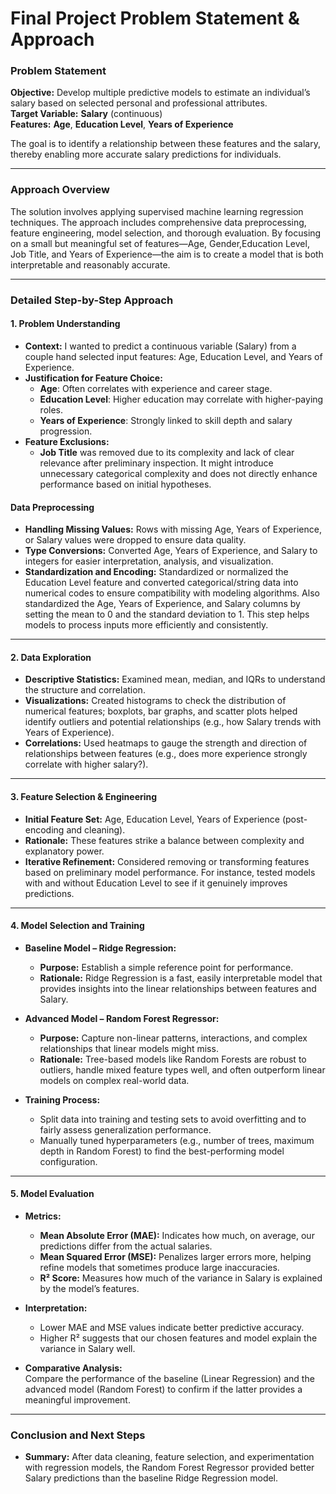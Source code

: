 # Final Project Problem Statement & Approach

### Problem Statement

**Objective:** Develop multiple predictive models to estimate an individual’s salary based on selected personal and professional attributes.  
**Target Variable:** **Salary** (continuous)  
**Features:** **Age**, **Education Level**, **Years of Experience**  

The goal is to identify a relationship between these features and the salary, thereby enabling more accurate salary predictions for individuals.

---

### Approach Overview

The solution involves applying supervised machine learning regression techniques. The approach includes comprehensive data preprocessing, feature engineering, model selection, and thorough evaluation. By focusing on a small but meaningful set of features—Age, Gender,Education Level, Job Title, and Years of Experience—the aim is to create a model that is both interpretable and reasonably accurate.

---

### Detailed Step-by-Step Approach

#### 1. Problem Understanding
- **Context:** I wanted to predict a continuous variable (Salary) from a couple hand selected input features: Age, Education Level, and Years of Experience.
- **Justification for Feature Choice:**  
  - **Age**: Often correlates with experience and career stage.  
  - **Education Level**: Higher education may correlate with higher-paying roles.  
  - **Years of Experience**: Strongly linked to skill depth and salary progression.
- **Feature Exclusions:**  
  - **Job Title** was removed due to its complexity and lack of clear relevance after preliminary inspection. It might introduce unnecessary categorical complexity and does not directly enhance performance based on initial hypotheses.

#### Data Preprocessing
- **Handling Missing Values:** Rows with missing Age, Years of Experience, or Salary values were dropped to ensure data quality.  
- **Type Conversions:** Converted Age, Years of Experience, and Salary to integers for easier interpretation, analysis, and visualization.  
- **Standardization and Encoding:** Standardized or normalized the Education Level feature and converted categorical/string data into numerical codes to ensure compatibility with modeling algorithms. Also standardized the Age, Years of Experience, and Salary columns by setting the mean to 0 and the standard deviation to 1. This step helps models to process inputs more efficiently and consistently.

---

#### 2. Data Exploration
- **Descriptive Statistics:** Examined mean, median, and IQRs to understand the structure and correlation.
- **Visualizations:** Created histograms to check the distribution of numerical features; boxplots, bar graphs, and scatter plots helped identify outliers and potential relationships (e.g., how Salary trends with Years of Experience).
- **Correlations:** Used heatmaps to gauge the strength and direction of relationships between features (e.g., does more experience strongly correlate with higher salary?).

---

#### 3. Feature Selection & Engineering
- **Initial Feature Set:** Age, Education Level, Years of Experience (post-encoding and cleaning).
- **Rationale:** These features strike a balance between complexity and explanatory power.  
- **Iterative Refinement:** Considered removing or transforming features based on preliminary model performance. For instance, tested models with and without Education Level to see if it genuinely improves predictions.

---

#### 4. Model Selection and Training
- **Baseline Model – Ridge Regression:**  
  - **Purpose:** Establish a simple reference point for performance.  
  - **Rationale:** Ridge Regression is a fast, easily interpretable model that provides insights into the linear relationships between features and Salary.
  
- **Advanced Model – Random Forest Regressor:**  
  - **Purpose:** Capture non-linear patterns, interactions, and complex relationships that linear models might miss.  
  - **Rationale:** Tree-based models like Random Forests are robust to outliers, handle mixed feature types well, and often outperform linear models on complex real-world data.

- **Training Process:**  
  - Split data into training and testing sets to avoid overfitting and to fairly assess generalization performance.  
  - Manually tuned hyperparameters (e.g., number of trees, maximum depth in Random Forest) to find the best-performing model configuration.

---

#### 5. Model Evaluation
- **Metrics:**  
  - **Mean Absolute Error (MAE):** Indicates how much, on average, our predictions differ from the actual salaries.  
  - **Mean Squared Error (MSE):** Penalizes larger errors more, helping refine models that sometimes produce large inaccuracies.  
  - **R² Score:** Measures how much of the variance in Salary is explained by the model’s features.

- **Interpretation:**  
  - Lower MAE and MSE values indicate better predictive accuracy.  
  - Higher R² suggests that our chosen features and model explain the variance in Salary well.

- **Comparative Analysis:**  
  Compare the performance of the baseline (Linear Regression) and the advanced model (Random Forest) to confirm if the latter provides a meaningful improvement.

---

### Conclusion and Next Steps

- **Summary:** After data cleaning, feature selection, and experimentation with regression models, the Random Forest Regressor provided better Salary predictions than the baseline Ridge Regression model.